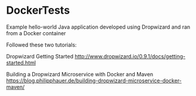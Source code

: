 # DockerTests

Example hello-world Java application developed using Dropwizard and ran from a Docker container

Followed these two tutorials:

Dropwizard Getting Started
http://www.dropwizard.io/0.9.1/docs/getting-started.html

Building a Dropwizard Microservice with Docker and Maven
https://blog.philipphauer.de/building-dropwizard-microservice-docker-maven/